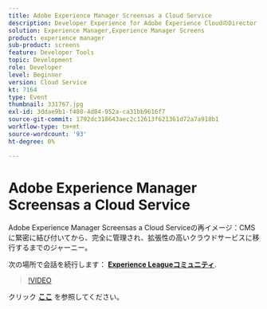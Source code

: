 ```yaml
---
title: Adobe Experience Manager Screensas a Cloud Service
description: Developer Experience for Adobe Experience CloudのDirector Jonathan Roeder に参加して、Experience Cloudの最新のデベロッパーアップデートの最新情報をご覧ください。 このセッションは、Adobe Developers Live Content イベントの一部として配信されました。
solution: Experience Manager,Experience Manager Screens
product: experience manager
sub-product: screens
feature: Developer Tools
topic: Development
role: Developer
level: Beginner
version: Cloud Service
kt: 7164
type: Event
thumbnail: 331767.jpg
exl-id: 3ddae9b1-f480-4d84-952a-ca31bb9616f7
source-git-commit: 1792dc318643aec2c12613f621361d72a7a918b1
workflow-type: tm+mt
source-wordcount: '93'
ht-degree: 0%

---
```


# Adobe Experience Manager Screensas a Cloud Service

Adobe Experience Manager Screensas a Cloud Serviceの再イメージ：CMS に緊密に結び付いてから、完全に管理され、拡張性の高いクラウドサービスに移行するまでのジャーニー。

次の場所で会話を続行します： **[Experience Leagueコミュニティ](https://adobe.ly/36Yd3v6)**.

>[!VIDEO](https://video.tv.adobe.com/v/331767/?quality=12&learn=on&hidetitle=true)

クリック **[ここ](/help/adobe-developers-live/assets/screens-as-a-cloud-service.pdf)** を参照してください。
